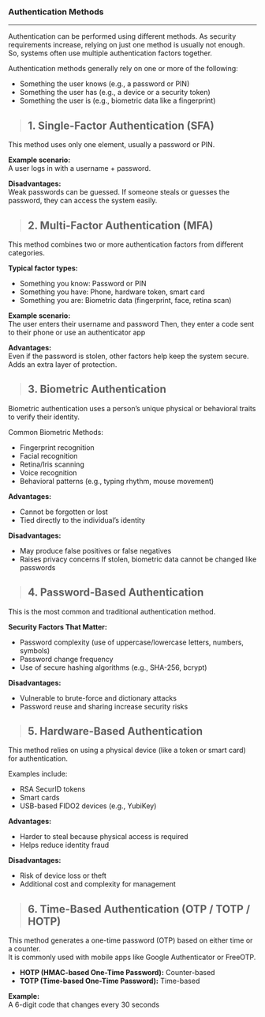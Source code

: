 ### Authentication Methods

---

Authentication can be performed using different methods. As security requirements increase, relying on just one method is usually not enough.
So, systems often use multiple authentication factors together.<br>

Authentication methods generally rely on one or more of the following:
- Something the user knows (e.g., a password or PIN)
- Something the user has (e.g., a device or a security token)
- Something the user is (e.g., biometric data like a fingerprint)

> ## 1. Single-Factor Authentication (SFA)
This method uses only one element, usually a password or PIN.

**Example scenario:**<br>
A user logs in with a username + password.

**Disadvantages:**<br>
Weak passwords can be guessed.
If someone steals or guesses the password, they can access the system easily.

> ## 2. Multi-Factor Authentication (MFA)
This method combines two or more authentication factors from different categories.

**Typical factor types:**
- Something you know: Password or PIN
- Something you have: Phone, hardware token, smart card
- Something you are: Biometric data (fingerprint, face, retina scan)

**Example scenario:**<br>
The user enters their username and password
Then, they enter a code sent to their phone or use an authenticator app

**Advantages:**<br>
Even if the password is stolen, other factors help keep the system secure.
Adds an extra layer of protection.

> ## 3. Biometric Authentication
Biometric authentication uses a person’s unique physical or behavioral traits to verify their identity.

Common Biometric Methods:
- Fingerprint recognition
- Facial recognition
- Retina/Iris scanning
- Voice recognition
- Behavioral patterns (e.g., typing rhythm, mouse movement)

**Advantages:**
- Cannot be forgotten or lost
- Tied directly to the individual’s identity

**Disadvantages:**
- May produce false positives or false negatives
- Raises privacy concerns
If stolen, biometric data cannot be changed like passwords

> ## 4. Password-Based Authentication

This is the most common and traditional authentication method.

**Security Factors That Matter:**
- Password complexity (use of uppercase/lowercase letters, numbers, symbols)
- Password change frequency
- Use of secure hashing algorithms (e.g., SHA-256, bcrypt)

**Disadvantages:**
- Vulnerable to brute-force and dictionary attacks
- Password reuse and sharing increase security risks

> ## 5. Hardware-Based Authentication
This method relies on using a physical device (like a token or smart card) for authentication.

Examples include:
- RSA SecurID tokens
- Smart cards
- USB-based FIDO2 devices (e.g., YubiKey)

**Advantages:**
- Harder to steal because physical access is required
- Helps reduce identity fraud

**Disadvantages:**
- Risk of device loss or theft
- Additional cost and complexity for management

> ## 6. Time-Based Authentication (OTP / TOTP / HOTP)

This method generates a one-time password (OTP) based on either time or a counter.<br>
It is commonly used with mobile apps like Google Authenticator or FreeOTP.<br>

- **HOTP (HMAC-based One-Time Password):** Counter-based
- **TOTP (Time-based One-Time Password):** Time-based

**Example:**<br>
A 6-digit code that changes every 30 seconds
